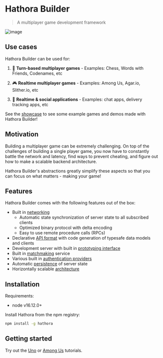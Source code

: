 # Hathora Builder

> A multiplayer game development framework

![image](https://user-images.githubusercontent.com/5400947/155251444-403b1dcc-904e-4283-931c-883c896bbce5.png)

## Use cases

Hathora Builder can be used for:

1. 🎲 **Turn-based multiplayer games** - Examples: Chess, Words with Friends, Codenames, etc

2. 🎮 **Realtime multiplayer games** - Examples: Among Us, Agar.io, Slither.io, etc

3. 💬 **Realtime & social applications** - Examples: chat apps, delivery tracking apps, etc

See the [showcase](showcase.md) to see some example games and demos made with Hathora Builder!

## Motivation

Building a multiplayer game can be extremely challenging. On top of the challenges of building a single player game, you now have to constantly battle the network and latency, find ways to prevent cheating, and figure out how to make a scalable backend architecture.

Hathora Builder's abstractions greatly simplify these aspects so that you can focus on what matters - making your game!

## Features

Hathora Builder comes with the following features out of the box:

- Built in [networking](networking.md)
  - Automatic state synchronization of server state to all subscribed clients
  - Optimized binary protocol with delta encoding
  - Easy to use remote procedure calls (RPCs)
- Declarative [API format](type-driven-development.md) with code generation of typesafe data models and clients
- Development server with built in [prototyping interface](type-driven-development.md?id=prototype-ui)
- Built in [matchmaking](state.md?id=lifecycle) service
- Various built in [authentication providers](auth.md)
- Automatic [persistence](state.md?id=persistence) of server state
- Horizontally scalable [architecture](architecture.md)

## Installation

Requirements:

- node v16.12.0+

Install Hathora from the npm registry:

```sh
npm install -g hathora
```

## Getting started

Try out the [Uno](tutorial_uno.md) or [Among Us](tutorial_among_us.md) tutorials.
